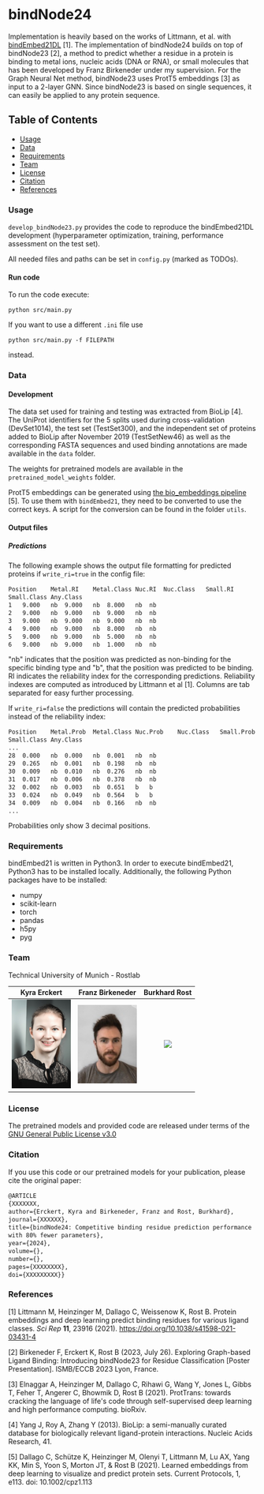 # bindNode24
Implementation is heavily based on the works of Littmann, et al. with [bindEmbed21DL](https://github.com/Rostlab/bindPredict/blob/master/bindEmbed21DL.py) [1].
The implementation of bindNode24 builds on top of bindNode23 [2], a method to predict whether a residue in a protein is binding to metal ions, nucleic acids (DNA or RNA), or small molecules that has been developed by Franz Birkeneder under my supervision. For the Graph Neural Net method, bindNode23 uses ProtT5 embeddings [3] as input to a 2-layer GNN. Since bindNode23 is based on single sequences, it can easily be applied to any protein sequence.
 
## Table of Contents

- [Usage](#Usage)
- [Data](#Data)
- [Requirements](#Requirements)
- [Team](#Team)
- [License](#License)
- [Citation](#Citation)
- [References](#References)
 
### Usage


`develop_bindNode23.py` provides the code to reproduce the bindEmbed21DL development (hyperparameter optimization, training, performance assessment on the test set).

All needed files and paths can be set in `config.py` (marked as TODOs).

#### Run code

To run the code execute:
```
python src/main.py
```

If you want to use a different `.ini` file use 
```
python src/main.py -f FILEPATH
```
instead.

### Data

#### Development

The data set used for training and testing was extracted from BioLip [4]. The UniProt identifiers for the 5 splits used during cross-validation (DevSet1014), the test set (TestSet300), and the independent set of proteins added to BioLip after November 2019 (TestSetNew46) as well as the corresponding FASTA sequences and used binding annotations are made available in the `data` folder.

The weights for pretrained models are available in the `pretrained_model_weights` folder.

ProtT5 embeddings can be generated using [the bio_embeddings pipeline](https://github.com/sacdallago/bio_embeddings) [5]. To use them with `bindEmbed21`, they need to be converted to use the correct keys. A script for the conversion can be found in the folder `utils`.

#### Output files

##### Predictions
The following example shows the output file formatting for predicted proteins if `write_ri=true` in the config file:
```
Position	Metal.RI	Metal.Class	Nuc.RI	Nuc.Class	Small.RI	Small.Class	Any.Class
1	9.000	nb	9.000	nb	8.000	nb	nb
2	9.000	nb	9.000	nb	9.000	nb	nb
3	9.000	nb	9.000	nb	9.000	nb	nb
4	9.000	nb	9.000	nb	8.000	nb	nb
5	9.000	nb	9.000	nb	5.000	nb	nb
6	9.000	nb	9.000	nb	1.000	nb	nb
```
"nb" indicates that the position was predicted as non-binding for the specific binding type and "b", that the position was predicted to be binding. 
RI indicates the reliability index for the corresponding predictions. Reliability indexes are computed as introduced by Littmann et al [1]. 
Columns are tab separated for easy further processing.

If `write_ri=false` the predictions will contain the predicted probabilities instead of the reliability index:
```
Position	Metal.Prob	Metal.Class	Nuc.Prob	Nuc.Class	Small.Prob	Small.Class	Any.Class
...
28	0.000	nb	0.000	nb	0.001	nb	nb
29	0.265	nb	0.001	nb	0.198	nb	nb
30	0.009	nb	0.010	nb	0.276	nb	nb
31	0.017	nb	0.006	nb	0.378	nb	nb
32	0.002	nb	0.003	nb	0.651	b	b
33	0.024	nb	0.049	nb	0.564	b	b
34	0.009	nb	0.004	nb	0.166	nb	nb
...
```
Probabilities only show 3 decimal positions.

### Requirements

bindEmbed21 is written in Python3. In order to execute bindEmbed21, Python3 has to be installed locally. Additionally, the following Python packages have to be installed:
- numpy
- scikit-learn
- torch
- pandas
- h5py
- pyg

### Team

Technical University of Munich - Rostlab

| Kyra Erckert | Franz Birkeneder | Burkhard Rost |
|:------------:|:-------------:|:-------------:|
|<img width=120/ src="https://github.com/erckert/bindNode24/raw/main/images/erckert.jpg"> |<img width=120/ src="https://github.com/erckert/bindNode24/raw/main/images/birkeneder.jpg">|<img width=120/ src="https://github.com/erckert/bindNode24/raw/main/images/rost.png">|


### License

The pretrained models and provided code are released under terms of the [GNU General Public License v3.0](https://choosealicense.com/licenses/gpl-3.0/)

### Citation

If you use this code or our pretrained models for your publication, please cite the original paper:
```
@ARTICLE
{XXXXXXX,
author={Erckert, Kyra and Birkeneder, Franz and Rost, Burkhard},
journal={XXXXXX},
title={bindNode24: Competitive binding residue prediction performance with 80% fewer parameters},
year={2024},
volume={},
number={},
pages={XXXXXXXX},
doi={XXXXXXXXX}}
```


### References

[1] Littmann M, Heinzinger M, Dallago C, Weissenow K, Rost B. Protein embeddings and deep learning predict binding residues for various ligand classes. *Sci Rep* **11**, 23916 (2021). https://doi.org/10.1038/s41598-021-03431-4

[2] Birkeneder F, Erckert K, Rost B (2023, July 26). Exploring Graph-based Ligand Binding: Introducing bindNode23 for Residue Classification [Poster Presentation]. ISMB/ECCB 2023 Lyon, France. 

[3] Elnaggar A, Heinzinger M, Dallago C, Rihawi G, Wang Y, Jones L, Gibbs T, Feher T, Angerer C, Bhowmik D, Rost B (2021). ProtTrans: towards cracking the language of life's code through self-supervised deep learning and high performance computing. bioRxiv.

[4] Yang J, Roy A, Zhang Y (2013). BioLip: a semi-manually curated database for biologically relevant ligand-protein interactions. Nucleic Acids Research, 41.

[5] Dallago C, Schütze K, Heinzinger M, Olenyi T, Littmann M, Lu AX, Yang KK, Min S, Yoon S, Morton JT, & Rost B (2021). Learned embeddings from deep learning to visualize and predict protein sets. Current Protocols, 1, e113. doi: 10.1002/cpz1.113
